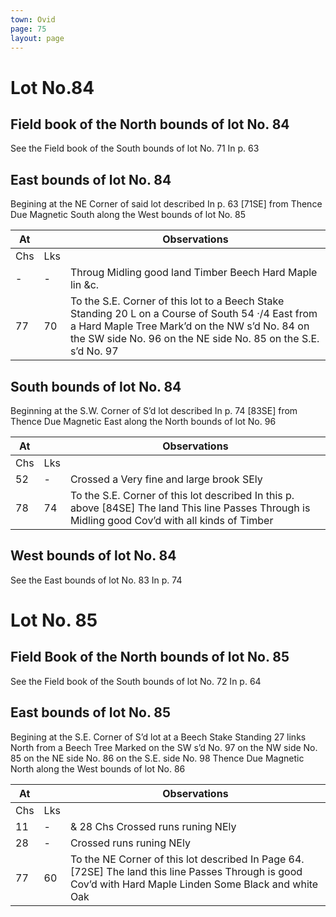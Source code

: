 ```yaml
---
town: Ovid
page: 75
layout: page
---
```


# Lot No.84

## Field book of the North bounds of lot No. 84
See the Field book of the South bounds of lot No. 71 In p. 63

## East bounds of lot No. 84
Begining at the NE Corner of said lot described In p. 63 [71SE] from Thence Due Magnetic South along the West bounds of lot No. 85

| At |    | Observations |
| -- | -- | ------------ |
| Chs | Lks | |
| - | - | Throug Midling good land Timber Beech Hard Maple lin &c. |
77 | 70 | To the S.E. Corner of this lot to a Beech Stake Standing 20 L on a Course of South 54 ·/4 East from a Hard Maple Tree Mark’d on the NW s’d No. 84 on the SW side No. 96 on the NE side No. 85 on the S.E. s’d No. 97

## South bounds of lot No. 84
Beginning at the S.W. Corner of S’d lot described In p. 74 [83SE] from Thence Due Magnetic East along the North bounds of lot No. 96

| At |    | Observations |
| -- | -- | ------------ |
| Chs | Lks | |
52 | - | Crossed a Very fine and large brook SEly
78 | 74 | To the S.E. Corner of this lot described In this p. above [84SE] The land This line Passes Through is Midling good Cov’d with all kinds of Timber

## West bounds of lot No. 84
See the East bounds of lot No. 83 In p. 74

# Lot No. 85

## Field Book of the North bounds of lot No. 85
See the Field book of the South bounds of lot No. 72 In p. 64

## East bounds of lot No. 85
Begining at the S.E. Corner of S’d lot at a Beech Stake Standing 27 links North from a Beech Tree Marked on the SW s’d No. 97 on the NW side No. 85 on the NE side No. 86 on the S.E. side No. 98 Thence Due Magnetic North along the West bounds of lot No. 86

| At |    | Observations |
| -- | -- | ------------ |
| Chs | Lks | |
11 | - | & 28 Chs Crossed runs runing NEly
28 | - | Crossed runs runing NEly
77 | 60 | To the NE Corner of this lot described In Page 64.[72SE] The land this line Passes Through is good Cov’d with Hard Maple Linden Some Black and white Oak
